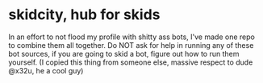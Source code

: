 # skidcity, hub for skids
In an effort to not flood my profile with shitty ass bots, I've made one repo to combine them all together. Do NOT ask for help in running any of these bot sources, if you are going to skid a bot, figure out how to run them yourself. (I copied this thing from someone else, massive respect to dude @x32u, he a cool guy)
